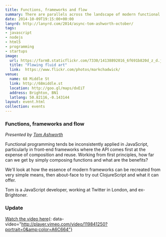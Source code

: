 ```yaml
---
title: Functions, frameworks and flow
summary: There are parallels across the landscape of modern functional languages. Let's explore.
date: 2014-10-09T19:15:00+00:00
lanyrd: http://lanyrd.com/2014/async-tom-ashworth-october/
tags:
- javascript
- nodejs
- html5
- programming
- startups
image:
  url: https://farm8.staticflickr.com/7330/14138892016_6f691b820d_z_d.jpg
  title: "Flowing fluid art"
  link:  https://www.flickr.com/photos/markchadwick/
venue:
  name: 68 Middle St
  link: http://68middle.st
  location: http://goo.gl/maps/dxEiT
  address: Brighton, BN1
  latlong: 50.82116,-0.143144
layout: event.html
collection: events
---
```


### Functions, frameworks and flow

_Presented by [Tom Ashworth](http://twitter.com/phuunet)_

Functional programming tends be inconsistently applied in JavaScript, particularly in front-end frameworks where the API comes first at the expense of composition and reuse. Working from first principles, how far can we get by simply composing functions and what are the benefits?

We'll look at how the essence of modern frameworks can be recreated from very simple means, then about-face to try out ClojureScript and what it can offer.

Tom is a JavaScript developer, working at Twitter in London, and ex-Brightoner.

### Update

[Watch the video here](https://vimeo.com/119841250){: data-video="http://player.vimeo.com/video/119841250?portrait=0&amp;color=A6C664"}
